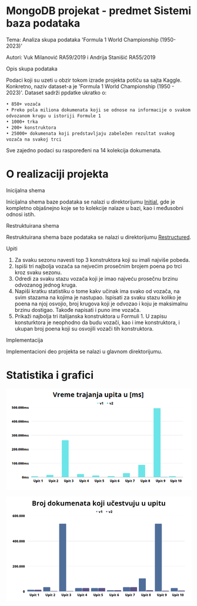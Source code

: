 # MongoDB projekat - predmet Sistemi baza podataka

Tema: Analiza skupa podataka 'Formula 1 World Championship (1950-2023)'

Autori: Vuk Milanović RA59/2019 i Andrija Stanišić RA55/2019

Opis skupa podataka

Podaci koji su uzeti u obzir tokom izrade projekta potiču sa sajta Kaggle. Konkretno, naziv dataset-a je 'Formula 1 World Championship (1950 - 2023)'. 
Dataset sadrži ppdatke ukratko o:

    • 850+ vozača
    • Preko pola miliona dokumenata koji se odnose na informacije o svakom odvozanom krugu u istoriji Formule 1
    • 1000+ trka
    • 200+ konstruktora
    • 25000+ dokumenata koji predstavljaju zabeležen rezultat svakog vozača na svakoj trci 

Sve zajedno podaci su raspoređeni na 14 kolekcija dokumenata.

# O realizaciji projekta

Inicijalna shema

Inicijalna shema baze podataka se nalazi u direktorijumu [Initial](v1/README.md), gde je kompletno objašnejno koje se to kolekcije nalaze u bazi, kao i međusobni odnosi istih.

Restruktuirana shema

Restruktuirana shema baze podataka se nalazi u direktorijumu [Restructured](v2/README.md).

Upiti

1. Za svaku sezonu navesti top 3 konstruktora koji su imali najviše pobeda.
2. Ispiši tri najbolja vozača sa nejvećim prosečnim brojem poena po trci kroz svaku sezonu.
3. Odredi za svaku stazu vozača koji je imao najveću prosečnu brzinu odvozanog jednog kruga.
4. Napiši kratku statistiku o tome kakv učinak ima svako od vozača, na svim stazama na kojima je nastupao. Ispisati za svaku stazu koliko je poena na njoj osvojio, broj krugova koji je odvozao i koju je maksimalnu brzinu dostigao. Takođe napisati i puno ime vozača.
5. Prikaži najbolja tri italijanska konstruktora u Formuli 1. U zapisu konsturktora je neophodno da budu vozači, kao i ime konstruktora, i ukupan broj poena koji su osvojili vozači tih konstruktora.

Implementacija

Implementacioni deo projekta se nalazi u glavnom direktorijumu.

# Statistika i grafici

![Alt text](/statistics/TimeStatistics.png)

![Alt text](/statistics/DocumentStatistics.png)